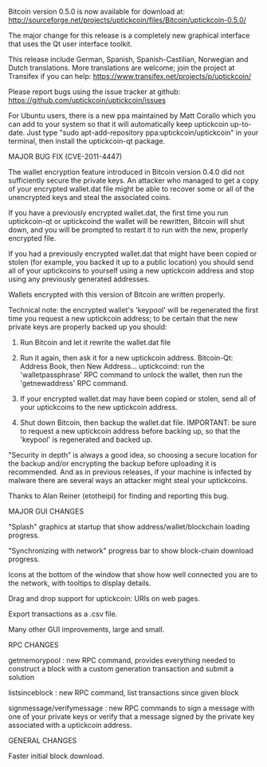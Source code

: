 Bitcoin version 0.5.0 is now available for download at:
http://sourceforge.net/projects/uptickcoin/files/Bitcoin/uptickcoin-0.5.0/

The major change for this release is a completely new graphical interface that uses the Qt user interface toolkit.

This release include German, Spanish, Spanish-Castilian, Norwegian and Dutch translations. More translations are welcome; join the project at Transifex if you can help:
https://www.transifex.net/projects/p/uptickcoin/

Please report bugs using the issue tracker at github:
https://github.com/uptickcoin/uptickcoin/issues

For Ubuntu users, there is a new ppa maintained by Matt Corallo which you can add to your system so that it will automatically keep uptickcoin up-to-date.  Just type "sudo apt-add-repository ppa:uptickcoin/uptickcoin" in your terminal, then install the uptickcoin-qt package.

MAJOR BUG FIX  (CVE-2011-4447)

The wallet encryption feature introduced in Bitcoin version 0.4.0 did not sufficiently secure the private keys. An attacker who
managed to get a copy of your encrypted wallet.dat file might be able to recover some or all of the unencrypted keys and steal the
associated coins.

If you have a previously encrypted wallet.dat, the first time you run uptickcoin-qt or uptickcoind the wallet will be rewritten, Bitcoin will
shut down, and you will be prompted to restart it to run with the new, properly encrypted file.

If you had a previously encrypted wallet.dat that might have been copied or stolen (for example, you backed it up to a public
location) you should send all of your uptickcoins to yourself using a new uptickcoin address and stop using any previously generated addresses.

Wallets encrypted with this version of Bitcoin are written properly.

Technical note: the encrypted wallet's 'keypool' will be regenerated the first time you request a new uptickcoin address; to be certain that the
new private keys are properly backed up you should:

1. Run Bitcoin and let it rewrite the wallet.dat file

2. Run it again, then ask it for a new uptickcoin address.
Bitcoin-Qt: Address Book, then New Address...
uptickcoind: run the 'walletpassphrase' RPC command to unlock the wallet,  then run the 'getnewaddress' RPC command.

3. If your encrypted wallet.dat may have been copied or stolen, send  all of your uptickcoins to the new uptickcoin address.

4. Shut down Bitcoin, then backup the wallet.dat file.
IMPORTANT: be sure to request a new uptickcoin address before backing up, so that the 'keypool' is regenerated and backed up.

"Security in depth" is always a good idea, so choosing a secure location for the backup and/or encrypting the backup before uploading it is recommended. And as in previous releases, if your machine is infected by malware there are several ways an attacker might steal your uptickcoins.

Thanks to Alan Reiner (etotheipi) for finding and reporting this bug.

MAJOR GUI CHANGES

"Splash" graphics at startup that show address/wallet/blockchain loading progress.

"Synchronizing with network" progress bar to show block-chain download progress.

Icons at the bottom of the window that show how well connected you are to the network, with tooltips to display details.

Drag and drop support for uptickcoin: URIs on web pages.

Export transactions as a .csv file.

Many other GUI improvements, large and small.

RPC CHANGES

getmemorypool : new RPC command, provides everything needed to construct a block with a custom generation transaction and submit a solution

listsinceblock : new RPC command, list transactions since given block

signmessage/verifymessage : new RPC commands to sign a message with one of your private keys or verify that a message signed by the private key associated with a uptickcoin address.

GENERAL CHANGES

Faster initial block download.
